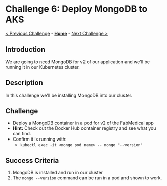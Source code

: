 # Challenge 6: Deploy MongoDB to AKS

[< Previous Challenge](./05-scaling.md) - **[Home](../readme.md)** - [Next Challenge >](./07-updaterollback.md)

## Introduction

We are going to need MongoDB for v2 of our application and we'll be running it in our Kubernetes cluster.

## Description

In this challenge we'll be installing MongoDB into our cluster.

## Challenge

- Deploy a MongoDB container in a pod for v2 of the FabMedical app
- **Hint:** Check out the Docker Hub container registry and see what you can find. 
- Confirm it is running with:
	- `kubectl exec -it <mongo pod name> -- mongo "--version"`

## Success Criteria

1. MongoDB is installed and run in our cluster
1. The `mongo --version` command can be run in a pod and shown to work.